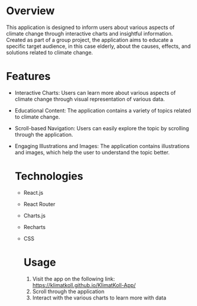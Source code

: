 # Overview
This application is designed to inform users about various aspects of climate change through interactive charts and insightful information. Created as part of a group project, the application aims to educate a specific target audience, in this case elderly, about the causes, effects, and solutions related to climate change.

# Features
- Interactive Charts: Users can learn more about various aspects of climate change through visual representation of various data.
- Educational Content: The application contains a variety of topics related to climate change.
- Scroll-based Navigation: Users can easily explore the topic by scrolling through the application.
- Engaging Illustrations and Images: The application contains illustrations and images, which help the user to understand the topic better.

  # Technologies
  - React.js
  - React Router
  - Charts.js
  - Recharts
  - CSS
 
    # Usage
    1. Visit the app on the following link: https://klimatkoll.github.io/KlimatKoll-App/
    2. Scroll through the application
    3. Interact with the various charts to learn more with data
